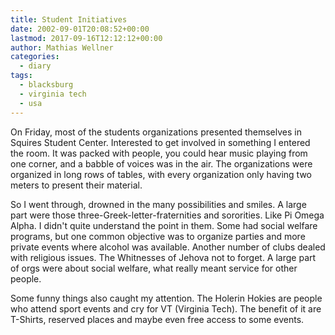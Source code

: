 ```yaml
---
title: Student Initiatives
date: 2002-09-01T20:08:52+00:00
lastmod: 2017-09-16T12:12:12+00:00
author: Mathias Wellner
categories:
  - diary
tags:
  - blacksburg
  - virginia tech
  - usa
---
```

On Friday, most of the students organizations presented themselves in Squires Student Center. Interested to get involved in 
something I entered the room. It was packed with people, you could hear music playing from one corner, and a babble of voices 
was in the air. The organizations were organized in long rows of tables, with every organization only having two meters to 
present their material.

So I went through, drowned in the many possibilities and smiles. A large part were those three-Greek-letter-fraternities 
and sororities. Like Pi Omega Alpha. I didn't quite understand the point in them. Some had social welfare programs, but 
one common objective was to organize parties and more private events where alcohol was available. Another number of clubs 
dealed with religious issues. The Whitnesses of Jehova not to forget. A large part of orgs were about social welfare, what 
really meant service for other people. 

Some funny things also caught my attention. The Holerin Hokies are people who attend sport events and cry for VT (Virginia Tech). 
The benefit of it are T-Shirts, reserved places and maybe even free access to some events.
